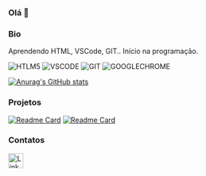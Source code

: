 ### Olá 👋

### Bio

Aprendendo HTML, VSCode, GIT.. Início na programação.

![HTLM5](https://img.shields.io/badge/HTML5-E34F26?style=for-the-badge&logo=html5&logoColor=white)
![VSCODE](https://img.shields.io/badge/VSCode-0078D4?style=for-the-badge&logo=visual%20studio%20code&logoColor=white)
![GIT](https://img.shields.io/badge/GIT-E44C30?style=for-the-badge&logo=git&logoColor=white)
![GOOGLECHROME](https://img.shields.io/badge/Google_chrome-4285F4?style=for-the-badge&logo=Google-chrome&logoColor=white)

[![Anurag's GitHub stats](https://github-readme-stats.vercel.app/api?username=penicodro&theme=dark)](https://github.com/anuraghazra/github-readme-stats)

### Projetos

[![Readme Card](https://github-readme-stats.vercel.app/api/pin/?username=penicodro&repo=penicodro.github.io&theme=dark)](https://github.com/anuraghazra/github-readme-stats)
[![Readme Card](https://github-readme-stats.vercel.app/api/pin/?username=penicodro&repo=penicodro.github.io/nlw-copa&theme=dark)](https://github.com/anuraghazra/github-readme-stats)

### Contatos

[<img src="https://img.shields.io/badge/LinkedIn-0077B5?style=for-the-badge&logo=linkedin&logoColor=white" alt="Linkedin" height="30">](https://www.linkedin.com/in/pedro-n%C3%ADcolas-372a46219)
